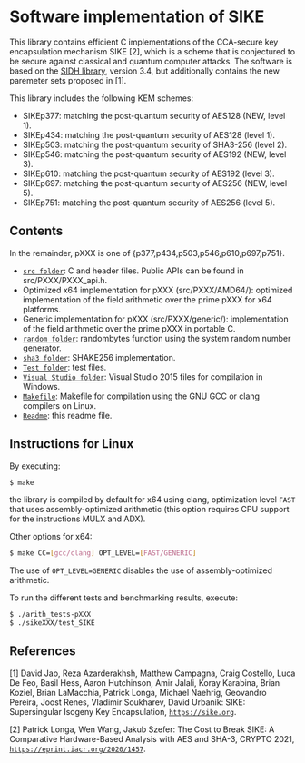 # Software implementation of SIKE

This library contains efficient C implementations of the CCA-secure key encapsulation mechanism SIKE [2], 
which is a scheme that is conjectured to be secure against classical and quantum computer attacks.
The software is based on the [SIDH library](https://github.com/microsoft/PQCrypto-SIDH), version 3.4,
but additionally contains the new paremeter sets proposed in [1]. 

This library includes the following KEM schemes:

* SIKEp377: matching the post-quantum security of AES128 (NEW, level 1).
* SIKEp434: matching the post-quantum security of AES128 (level 1).
* SIKEp503: matching the post-quantum security of SHA3-256 (level 2).
* SIKEp546: matching the post-quantum security of AES192 (NEW, level 3).
* SIKEp610: matching the post-quantum security of AES192 (level 3).
* SIKEp697: matching the post-quantum security of AES256 (NEW, level 5).
* SIKEp751: matching the post-quantum security of AES256 (level 5).

## Contents

In the remainder, pXXX is one of {p377,p434,p503,p546,p610,p697,p751}.

* [`src folder`](src/): C and header files. Public APIs can be found in src/PXXX/PXXX_api.h.
* Optimized x64 implementation for pXXX (src/PXXX/AMD64/): optimized implementation of the field arithmetic over the prime pXXX for x64 platforms. 
* Generic implementation for pXXX (src/PXXX/generic/): implementation of the field arithmetic over the prime pXXX in portable C.
* [`random folder`](src/random/): randombytes function using the system random number generator.
* [`sha3 folder`](src/sha3/): SHAKE256 implementation.  
* [`Test folder`](tests/): test files.   
* [`Visual Studio folder`](Visual%20Studio/): Visual Studio 2015 files for compilation in Windows.
* [`Makefile`](Makefile): Makefile for compilation using the GNU GCC or clang compilers on Linux. 
* [`Readme`](README.md): this readme file.

## Instructions for Linux

By executing:

```sh
$ make
```

the library is compiled by default for x64 using clang, optimization level `FAST` that uses assembly-optimized arithmetic
(this option requires CPU support for the instructions MULX and ADX).

Other options for x64:

```sh
$ make CC=[gcc/clang] OPT_LEVEL=[FAST/GENERIC]
```

The use of `OPT_LEVEL=GENERIC` disables the use of assembly-optimized arithmetic.

To run the different tests and benchmarking results, execute:

```sh
$ ./arith_tests-pXXX
$ ./sikeXXX/test_SIKE
```

## References 

[1] David Jao, Reza Azarderakhsh, Matthew Campagna, Craig Costello, Luca De Feo, Basil Hess, Aaron Hutchinson, Amir Jalali, Koray Karabina, Brian Koziel, Brian LaMacchia, Patrick Longa, Michael Naehrig, Geovandro Pereira, Joost Renes, Vladimir Soukharev, David Urbanik:
SIKE: Supersingular Isogeny Key Encapsulation, [`https://sike.org`](https://sike.org).

[2] Patrick Longa, Wen Wang, Jakub Szefer: The Cost to Break SIKE: A Comparative Hardware-Based Analysis with AES and SHA-3, CRYPTO 2021,
[`https://eprint.iacr.org/2020/1457`](https://eprint.iacr.org/2020/1457).
